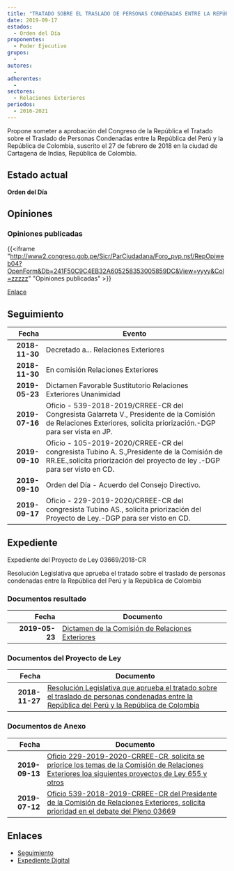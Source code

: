 ```yaml
---
title: "TRATADO SOBRE EL TRASLADO DE PERSONAS CONDENADAS ENTRE LA REPÚBLICA DEL PERÚ Y LA REPÚBLICA DE COLOMBIA"
date: 2019-09-17
estados: 
  - Orden del Día
proponentes: 
  - Poder Ejecutivo
grupos: 
  - 
autores: 
  - 
adherentes: 
  - 
sectores: 
  - Relaciones Exteriores
periodos: 
  - 2016-2021
---
```


Propone someter a aprobación del Congreso de la República el Tratado sobre el Traslado de Personas Condenadas entre la República del Perú y la República de Colombia, suscrito el 27 de febrero de 2018 en la ciudad de Cartagena de Indias, República de Colombia.


## Estado actual

**Orden del Día**

## Opiniones

### Opiniones publicadas

{{<iframe "http://www2.congreso.gob.pe/Sicr/ParCiudadana/Foro_pvp.nsf/RepOpiweb04?OpenForm&Db=241F50C9C4EB32A605258353005859DC&View=yyyy&Col=zzzzz" "Opiniones publicadas" >}}

[Enlace](http://www2.congreso.gob.pe/Sicr/ParCiudadana/Foro_pvp.nsf/RepOpiweb04?OpenForm&Db=241F50C9C4EB32A605258353005859DC&View=yyyy&Col=zzzzz)

## Seguimiento

| Fecha | Evento |
|------:|--------|
| **2018-11-30** | Decretado a... Relaciones Exteriores|
| **2018-11-30** | En comisión Relaciones Exteriores|
| **2019-05-23** | Dictamen Favorable Sustitutorio Relaciones Exteriores Unanimidad|
| **2019-07-16** | Oficio - 539-2018-2019/CRREE-CR del Congresista Galarreta V., Presidente de la Comisión de Relaciones Exteriores, solicita priorización.-DGP para ser vista en JP.|
| **2019-09-10** | Oficio - 105-2019-2020/CRREE-CR del congresista Tubino A. S.,Presidente de la Comisión de RR.EE.,solicita priorización del proyecto de ley .-DGP para ser visto en CD.|
| **2019-09-10** | Orden del Día - Acuerdo del Consejo Directivo.|
| **2019-09-17** | Oficio - 229-2019-2020/CRREE-CR del congresista Tubino AS., solicita priorización del Proyecto de Ley.-DGP para ser visto en CD.|


## Expediente

Expediente del Proyecto de Ley 03669/2018-CR

Resolución Legislativa que aprueba el tratado sobre el traslado de personas condenadas entre la República del Perú y la República de Colombia


### Documentos resultado

| Fecha | Documento |
|------:|--------|
| **2019-05-23** | [Dictamen de la Comisión de Relaciones Exteriores](http://www.leyes.congreso.gob.pe/Documentos/2016_2021/Dictamenes/Proyectos_de_Ley/03669DC20MAY20190523.pdf) |

### Documentos del Proyecto de Ley

| Fecha | Documento |
|------:|--------|
| **2018-11-27** | [Resolución Legislativa que aprueba el tratado sobre el traslado de personas condenadas entre la República del Perú y la República de Colombia](http://www.leyes.congreso.gob.pe/Documentos/2016_2021/Proyectos_de_Ley_y_de_Resoluciones_Legislativas/PL0366920181127..pdf) |

### Documentos de Anexo

| Fecha | Documento |
|------:|--------|
| **2019-09-13** | [Oficio 229-2019-2020-CRREE-CR, solicita se priorice los temas de la Comisión de Relaciones Exteriores loa siguientes proyectos de Ley 655 y otros](http://www.leyes.congreso.gob.pe/Documentos/2016_2021/Oficios/Comisiones_Ordinarias/OFICIO-229-2019-2020-CRREE-CR.pdf) |
| **2019-07-12** | [Oficio 539-2018-2019-CRREE-CR del Presidente de la Comisión de Relaciones Exteriores, solicita prioridad en el debate del Pleno 03669](http://www.leyes.congreso.gob.pe/Documentos/2016_2021/Oficios/Comisiones_Ordinarias/OFICIO-539-2018-2019-CRREE-CR.pdf) |

## Enlaces 

- [Seguimiento](http://www2.congreso.gob.pe/Sicr/TraDocEstProc/CLProLey2016.nsf/f7fff46988ca05b1052578e100829cc7/45527eb04455ec6e05258352007d339f?OpenDocument)
- [Expediente Digital](http://www2.congreso.gob.pe/Sicr/TraDocEstProc/CLProLey2016.nsf/f7fff46988ca05b1052578e100829cc7/45527eb04455ec6e05258352007d339f?OpenDocument&Click=05257FB7005EB655.eb71d0cf91d8294e05256cdf006b5706/$Body/0.1C6C)
